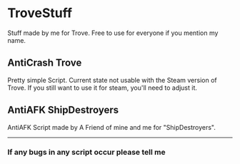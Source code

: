 # TroveStuff
Stuff made by me for Trove.
Free to use for everyone if you mention my name.

## AntiCrash Trove
Pretty simple Script. Current state not usable with the Steam version of Trove. If you still want to use it for steam, you'll need to adjust it.

## AntiAFK ShipDestroyers
AntiAFK Script made by A Friend of mine and me for "ShipDestroyers". 



----
### If any bugs in any script occur please tell me
